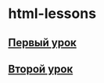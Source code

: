 # html-lessons

## <a target="_blank" href="https://raw.githack.com/Segacnd/html-lessons/main/first-step/index.html">Первый урок </a>
## <a target="_blank" href="https://raw.githack.com/Segacnd/html-lessons/main/second-step/index.html">Второй урок </a>

